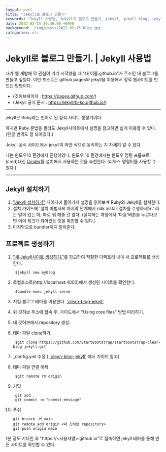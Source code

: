 ```yaml
---
layout: post
title: "Jekyll로 블로그 만들기"
keywords: "Jekyll 사용법, Jekyll로 블로그 만들기, jekyll, jekyll blog, jekyll devlog"
date: 2022-02-15 20:49:00 +0900
background: '/img/posts/2022-02-15-blog.jpg'
categories: etc
---
```


# Jekyll로 블로그 만들기. | Jekyll 사용법
내가 웹 개발에 막 관심이 가기 시작했을 때 "내 이름.github.io"가 주소인 내 블로그를 만들고 싶었다. 이번 포스트는 github pages와 jekyll을 이용해서 정적 웹사이트를 만드는 방법이다.

- (깃허브페이지 : <https://pages.github.com/>) 
- (Jekyll 공식 문서 : <https://jekyllrb-ko.github.io/>)
  
-----------------------------

jekyll은 Ruby라는 언어로 된 정적 사이트 생성기이다. 

하지만 Ruby 문법을 몰라도 Jekyll사이트에서 설명을 참고하면 쉽게 이용할 수 있다. (한글 번역도 잘 되어있다.) 

Jekyll 공식 사이트에서 jekyll이 어떤 식으로 동작하는 지 자세히 알 수 있다.

나는 윈도우10 환경에서 진행하였다. 윈도우 10 환경에서는 윈도우 명령 프롬프트(cmd)대신 <a href="https://cmder.net/" target="_blank">Cmder</a>를 설치해서 사용하는 것을 추천한다. (리눅스 명령어를 사용할 수 있다.)

--------------------------------

## Jekyll 설치하기

1.  <a href="https://jekyllrb-ko.github.io/docs/installation/windows/" target="_blank">"Jekyll 설치하기"</a>  페이지에 들어가서 설명을 읽어보며 Ruby와 Jekyll을 설치한다.
2.  설치 가이드에 '설치 마법사의 마지막 단계에서 ridk install 절차를 수행하세요.'
라는 말이 있는 데, 따로 뭐 해줄 건 없다. (설치하는 과정에서 '다음'버튼을 누르다보면 이미 체크가 되어있는 것을 확인할 수 있다.) 
3. 마지막으로 bundler까지 깔아준다. 

## 프로젝트 생성하기

1. <a href="https://jekyllrb-ko.github.io/docs/" target="_blank">"새 Jekyll사이트 생성하기."</a>를 참고하여 적절한 디렉토리 내에 새 프로젝트를 생성한다.

        $jekyll new myblog

2. 로컬호스트(http://localhost:4000)에서 생성된 사이트를 확인한다.

        $bundle exec jekyll serve

3. 지킬 블로그 테마를 이용한다. <a href="https://github.com/StartBootstrap/startbootstrap-clean-blog-jekyll" target="_blank">'clean-blog-jekyll'</a>

4. 위 깃허브 주소에 접속 후, 가이드에서 "Using core files" 방법 따라하기.

5. 내 깃허브에서 repository 생성.

6. 테마 파일 clone하기.

        $git clone https://github.com/StartBootstrap/startbootstrap-clean-blog-jekyll.git

7. _config.yml 수정 ( <a href="https://github.com/StartBootstrap/startbootstrap-clean-blog-jekyll" target="_blank">'clean-blog-jekyll'</a> 에서 가이드 참고)

8. 테마 파일 연결 해제

        $git remote rm origin

9. 커밋

        git add .
        git commit -m "commit message"

10. 푸쉬

        git branch -M main
        git remote add origin <내 깃허브 repository>
        git push origin main
 
1분 정도 기다린 후 "https://<사용자명>.github.io"로 접속하면 jekyll 테마를 통해 만든 사이트를 확인할 수 있다. 

